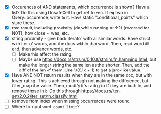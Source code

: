 -   [x] Occurences of AND statements, which occurrence is shown? Have a list?
        Do this using UnsafeCell to get ref to vec. If eq two in Query::occurence, write to it.
        Have static "conditional_points" which store these.
-   [x] rate result, including proximity (do while running or ↑?) (reversed for NOT), how close ↓ was, etc.
-   [x] string proximity - give back iterator with all similar words.
        Have struct with iter of words, and the docs within that word.
        Then, read word till end, then advance words, etc.
    -   [ ] Make this affect the rating.
    -   [ ] Maybe use https://docs.rs/strsim/0.10.0/strsim/fn.hamming.html, but make the longer string the same len as the shorter. Then, add the diff of the len of them.
            Use 1/(0.1x + 1) to get a jaro-like value.
-   [x] Have AND NOT return results when they are in the same doc, but with lower rating.
        This is achieved through not making the difference, but filter_map the value. Then, modify it's rating to if they are both in, and remove those in `b`.
        Do this through <https://docs.rs/iter-set/2.0.2/iter_set/fn.classify.html>
-   [ ] Remove from index when missing occurrences were found.
-   [ ] Where to input `word_count_limit`?
